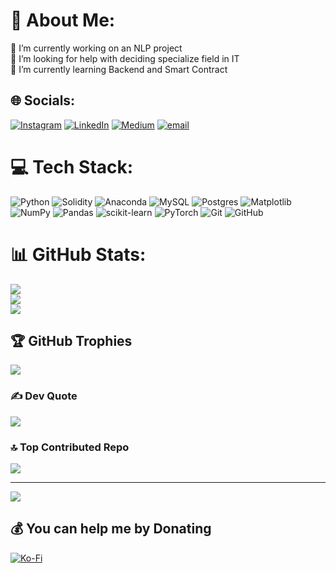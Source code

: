 # 💫 About Me:
🔭 I’m currently working on an NLP project<br>🤝 I’m looking for help with deciding specialize field in IT<br>🌱 I’m currently learning Backend and Smart Contract


## 🌐 Socials:
[![Instagram](https://img.shields.io/badge/Instagram-%23E4405F.svg?logo=Instagram&logoColor=white)](https://instagram.com/jamesiswanto) [![LinkedIn](https://img.shields.io/badge/LinkedIn-%230077B5.svg?logo=linkedin&logoColor=white)](https://linkedin.com/in/jamesiswanto) [![Medium](https://img.shields.io/badge/Medium-12100E?logo=medium&logoColor=white)](https://medium.com/@jamesiswanto) [![email](https://img.shields.io/badge/Email-D14836?logo=gmail&logoColor=white)](mailto:jamesmchl.18@gmail.com) 

# 💻 Tech Stack:
![Python](https://img.shields.io/badge/python-3670A0?style=for-the-badge&logo=python&logoColor=ffdd54) ![Solidity](https://img.shields.io/badge/Solidity-%23363636.svg?style=for-the-badge&logo=solidity&logoColor=white) ![Anaconda](https://img.shields.io/badge/Anaconda-%2344A833.svg?style=for-the-badge&logo=anaconda&logoColor=white) ![MySQL](https://img.shields.io/badge/mysql-4479A1.svg?style=for-the-badge&logo=mysql&logoColor=white) ![Postgres](https://img.shields.io/badge/postgres-%23316192.svg?style=for-the-badge&logo=postgresql&logoColor=white) ![Matplotlib](https://img.shields.io/badge/Matplotlib-%23ffffff.svg?style=for-the-badge&logo=Matplotlib&logoColor=black) ![NumPy](https://img.shields.io/badge/numpy-%23013243.svg?style=for-the-badge&logo=numpy&logoColor=white) ![Pandas](https://img.shields.io/badge/pandas-%23150458.svg?style=for-the-badge&logo=pandas&logoColor=white) ![scikit-learn](https://img.shields.io/badge/scikit--learn-%23F7931E.svg?style=for-the-badge&logo=scikit-learn&logoColor=white) ![PyTorch](https://img.shields.io/badge/PyTorch-%23EE4C2C.svg?style=for-the-badge&logo=PyTorch&logoColor=white) ![Git](https://img.shields.io/badge/git-%23F05033.svg?style=for-the-badge&logo=git&logoColor=white) ![GitHub](https://img.shields.io/badge/github-%23121011.svg?style=for-the-badge&logo=github&logoColor=white)
# 📊 GitHub Stats:
![](https://github-readme-stats.vercel.app/api?username=jamesiswanto&theme=dark&hide_border=false&include_all_commits=false&count_private=false)<br/>
![](https://nirzak-streak-stats.vercel.app/?user=jamesiswanto&theme=dark&hide_border=false)<br/>
![](https://github-readme-stats.vercel.app/api/top-langs/?username=jamesiswanto&theme=dark&hide_border=false&include_all_commits=false&count_private=false&layout=compact)

## 🏆 GitHub Trophies
![](https://github-profile-trophy.vercel.app/?username=jamesiswanto&theme=radical&no-frame=false&no-bg=true&margin-w=4)

### ✍️ Dev Quote
![](https://quotes-github-readme.vercel.app/api?type=horizontal&theme=dark)

### 🔝 Top Contributed Repo
![](https://github-contributor-stats.vercel.app/api?username=jamesiswanto&limit=5&theme=dark&combine_all_yearly_contributions=true)

---
[![](https://visitcount.itsvg.in/api?id=jamesiswanto&icon=0&color=0)](https://visitcount.itsvg.in)

  ## 💰 You can help me by Donating
  [![Ko-Fi](https://img.shields.io/badge/Ko--fi-F16061?style=for-the-badge&logo=ko-fi&logoColor=white)](https://ko-fi.com/codewithjames) 

  
<!-- Proudly created with GPRM ( https://gprm.itsvg.in ) -->
